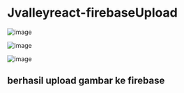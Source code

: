 # Jvalleyreact-firebaseUpload

![image](https://user-images.githubusercontent.com/78794419/199623241-be3406d9-2a06-4b48-97d8-cd4f34a59a4b.png)

![image](https://user-images.githubusercontent.com/78794419/199623253-0d4f311e-6825-493b-8632-c51b66a01c05.png)

![image](https://user-images.githubusercontent.com/78794419/199623270-6c3eb7e9-d19e-4033-adfc-a88e6980ba86.png)

## berhasil upload gambar ke firebase
